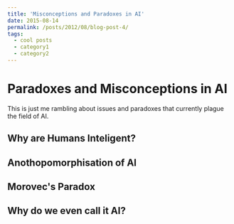 ```yaml
---
title: 'Misconceptions and Paradoxes in AI'
date: 2015-08-14
permalink: /posts/2012/08/blog-post-4/
tags:
  - cool posts
  - category1
  - category2
---
```


Paradoxes and Misconceptions in AI
======

This is just me rambling about issues and paradoxes that currently plague the field of AI.

Why are Humans Inteligent?
------


Anothopomorphisation of AI
------

Morovec's Paradox
------

Why do we even call it AI?
------
